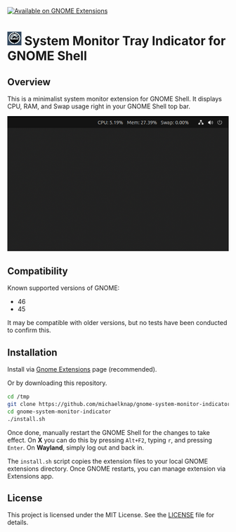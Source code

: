 [![Available on GNOME Extensions](https://img.shields.io/badge/Available%20on-GNOME%20Extensions-green)](https://extensions.gnome.org/extension/6586/system-monitor-tray-indicator/)

# ![Icon](./screenshots/icon-xs.png) System Monitor Tray Indicator for GNOME Shell

## Overview
This is a minimalist system monitor extension for GNOME Shell. It displays CPU, RAM, and Swap usage right in your GNOME Shell top bar. 

![Screenshot](./screenshots/screenshot.png)

## Compatibility

Known supported versions of GNOME:
- 46
- 45

It may be compatible with older versions, but no tests have been conducted to confirm this.

## Installation

Install via [Gnome Extensions](https://extensions.gnome.org/extension/6586/system-monitor-tray-indicator/) page (recommended). 

Or by downloading this repository. 

```bash
cd /tmp
git clone https://github.com/michaelknap/gnome-system-monitor-indicator.git
cd gnome-system-monitor-indicator
./install.sh
```
Once done, manually restart the GNOME Shell for the changes to take effect. On **X** you can do this by pressing 
`Alt+F2`, typing `r`, and pressing `Enter`. On **Wayland**, simply log out and back in.

The `install.sh` script copies the extension files to your local GNOME extensions directory. Once GNOME restarts, you can manage extension via Extensions app.

## License

This project is licensed under the MIT License. See the [LICENSE](LICENSE) file for details.
